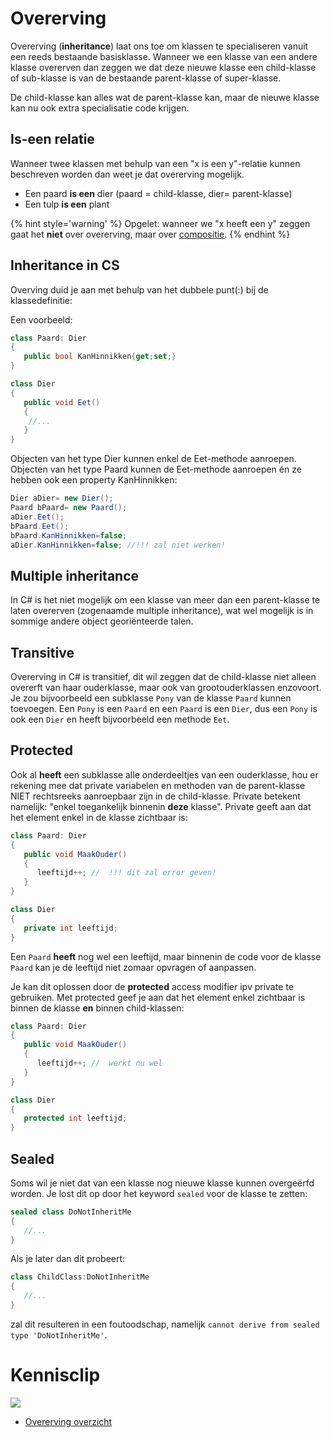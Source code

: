 # Overerving

Overerving (**inheritance**) laat ons toe om klassen te specialiseren vanuit een reeds bestaande basisklasse. Wanneer we een klasse van een andere klasse overerven dan zeggen we dat deze nieuwe klasse een child-klasse of sub-klasse is van de bestaande parent-klasse of super-klasse.

De child-klasse kan alles wat de parent-klasse kan, maar de nieuwe klasse kan nu ook extra specialisatie code krijgen.

## Is-een relatie

Wanneer twee klassen met behulp van een "x is een y"-relatie kunnen beschreven worden dan weet je dat overerving mogelijk.

* Een paard **is een** dier (paard = child-klasse, dier= parent-klasse)
* Een tulp **is een** plant

{% hint style='warning' %}
Opgelet: wanneer we "x heeft een y" zeggen gaat het **niet** over overerving, maar over [compositie](../14_compositie/0_compositie_intro.MD).
{% endhint %}

## Inheritance in CS

Overving duid je aan met behulp van het dubbele punt(:)  bij de klassedefinitie:

Een voorbeeld:

```csharp
class Paard: Dier
{
   public bool KanHinnikken{get;set;}
}

class Dier
{
   public void Eet()
   {
    //...
   }
}
```

Objecten van het type Dier kunnen enkel de Eet-methode aanroepen. Objecten van het type Paard kunnen de Eet-methode aanroepen én ze hebben ook een property KanHinnikken:

```csharp
Dier aDier= new Dier();
Paard bPaard= new Paard();
aDier.Eet();
bPaard.Eet();
bPaard.KanHinnikken=false;
aDier.KanHinnikken=false; //!!! zal niet werken!
```

## Multiple inheritance

In C# is het niet mogelijk om een klasse van meer dan een parent-klasse te laten overerven (zogenaamde multiple inheritance), wat wel mogelijk is in sommige andere object georiënteerde talen.

## Transitive

Overerving in C# is transitief, dit wil zeggen dat de child-klasse niet alleen overerft van haar ouderklasse, maar ook van grootouderklassen enzovoort. Je zou bijvoorbeeld een subklasse `Pony` van de klasse `Paard` kunnen toevoegen. Een `Pony` is een `Paard` en een `Paard` is een `Dier`, dus een `Pony` is ook een `Dier` en heeft bijvoorbeeld een methode `Eet`.

## Protected

Ook al **heeft** een subklasse alle onderdeeltjes van een ouderklasse, hou er rekening mee dat private variabelen en methoden van de parent-klasse NIET rechtsreeks aanroepbaar zijn in de child-klasse. Private betekent namelijk: "enkel toegankelijk binnenin **deze** klasse". Private geeft aan dat het element enkel in de klasse zichtbaar is:

```csharp
class Paard: Dier
{
   public void MaakOuder()
   {
      leeftijd++; //  !!! dit zal error geven!
   }
}

class Dier
{
   private int leeftijd;
}
```

Een `Paard` **heeft** nog wel een leeftijd, maar binnenin de code voor de klasse `Paard` kan je de leeftijd niet zomaar opvragen of aanpassen.

Je kan dit oplossen door de **protected** access modifier ipv private te gebruiken. Met protected geef je aan dat het element enkel zichtbaar is binnen de klasse **en** binnen child-klassen:

```csharp
class Paard: Dier
{
   public void MaakOuder()
   {
      leeftijd++; //  werkt nu wel
   }
}

class Dier
{
   protected int leeftijd;
}
```

## Sealed

Soms wil je niet dat van een klasse nog nieuwe klasse kunnen overgeërfd worden. Je lost dit op door het keyword ``sealed`` voor de klasse te zetten:

```csharp
sealed class DoNotInheritMe
{
   //...
}
```

Als je later dan dit probeert:

```csharp
class ChildClass:DoNotInheritMe
{
   //...
}
```

zal dit resulteren in een foutoodschap, namelijk ``cannot derive from sealed type 'DoNotInheritMe'``.

# Kennisclip
![](../assets/infoclip.png)
* [Overerving overzicht](https://ap.cloud.panopto.eu/Panopto/Pages/Viewer.aspx?id=c8b828c5-87c0-4339-a61c-ab7c00aef24d)
